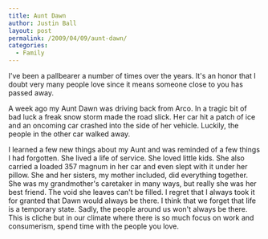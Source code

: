 ```yaml
---
title: Aunt Dawn
author: Justin Ball
layout: post
permalink: /2009/04/09/aunt-dawn/
categories:
  - Family
---
```

I've been a pallbearer a number of times over the years. It's an honor that I doubt very many people love since it
means someone close to you has passed away.

A week ago my Aunt Dawn was driving back from Arco. In a tragic bit of bad luck a freak snow storm made the road slick.
Her car hit a patch of ice and an oncoming car crashed into the side of her vehicle. Luckily, the people in the other car walked away.

I learned a few new things about my Aunt and was reminded of a few things I had forgotten. She lived a life of service. She loved little kids.
She also carried a loaded 357 magnum in her car and even slept with it under her pillow.
She and her sisters, my mother included, did everything together. She was my grandmother's caretaker in many ways,
but really she was her best friend. The void she leaves can't be filled. I regret that I always took it for granted
that Dawn would always be there. I think that we forget that life is a temporary state. Sadly, the people around
us won't always be there. This is cliche but in our climate where there is so much focus on work and consumerism,
spend time with the people you love.
